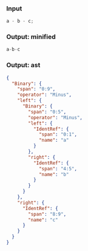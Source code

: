 ### Input
```js parse:expr
a - b - c;
```

### Output: minified
```js
a-b-c
```

### Output: ast
```json
{
  "Binary": {
    "span": "0:9",
    "operator": "Minus",
    "left": {
      "Binary": {
        "span": "0:5",
        "operator": "Minus",
        "left": {
          "IdentRef": {
            "span": "0:1",
            "name": "a"
          }
        },
        "right": {
          "IdentRef": {
            "span": "4:5",
            "name": "b"
          }
        }
      }
    },
    "right": {
      "IdentRef": {
        "span": "8:9",
        "name": "c"
      }
    }
  }
}
```
